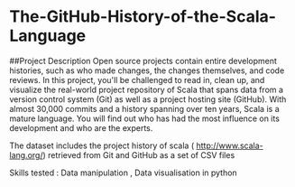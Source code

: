 # The-GitHub-History-of-the-Scala-Language



##Project Description
Open source projects contain entire development histories, such as who made changes, the changes themselves, and code reviews. In this project, you'll be challenged to read in, clean up, and visualize the real-world project repository of Scala that spans data from a version control system (Git) as well as a project hosting site (GitHub). With almost 30,000 commits and a history spanning over ten years, Scala is a mature language. You will find out who has had the most influence on its development and who are the experts.

The dataset includes the project history of scala ( http://www.scala-lang.org/) retrieved from Git and GitHub as a set of CSV files


Skills tested : Data manipulation , Data visualisation in python
